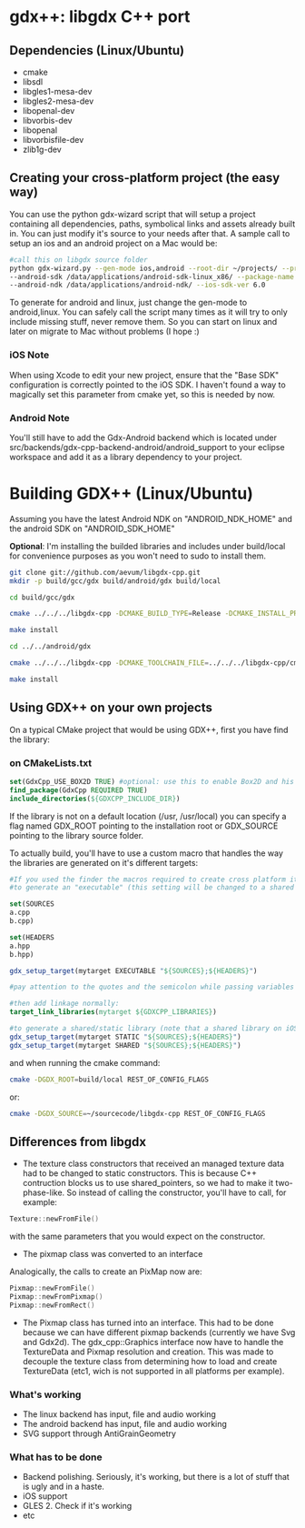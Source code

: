# gdx++: libgdx C++ port

## Dependencies (Linux/Ubuntu)

* cmake
* libsdl
* libgles1-mesa-dev
* libgles2-mesa-dev
* libopenal-dev
* libvorbis-dev
* libopenal
* libvorbisfile-dev
* zlib1g-dev

## Creating your cross-platform project (the easy way)

You can use the python gdx-wizard script that will setup a project containing all dependencies, paths, symbolical links and 
assets already built in. You can just modify it's source to your needs after that. A sample call to setup an ios and an android project on a Mac would be:

```bash
#call this on libgdx source folder
python gdx-wizard.py --gen-mode ios,android --root-dir ~/projects/ --project-name Test  \
--android-sdk /data/applications/android-sdk-linux_x86/ --package-name com.aevumlab.test \
--android-ndk /data/applications/android-ndk/ --ios-sdk-ver 6.0 
```

To generate for android and linux, just change the gen-mode to android,linux. You can safely call the script many times 
as it will try to only include missing stuff, never remove them. So you can start on linux and later on migrate to Mac without problems (I hope :)

### iOS Note

When using Xcode to edit your new project, ensure that the "Base SDK" configuration is correctly pointed to the iOS SDK. I haven't found a way to magically set
this parameter from cmake yet, so this is needed by now.

### Android Note

You'll still have to add the Gdx-Android backend which is located under src/backends/gdx-cpp-backend-android/android_support to your eclipse workspace and add it as a library
dependency to your project.

# Building GDX++ (Linux/Ubuntu)

Assuming you have the latest Android NDK on "ANDROID_NDK_HOME" and the android SDK on "ANDROID_SDK_HOME"

__Optional__: I'm installing the builded libraries and includes under build/local for convenience purposes as you won't need to sudo to install them.

```bash
git clone git://github.com/aevum/libgdx-cpp.git 
mkdir -p build/gcc/gdx build/android/gdx build/local

cd build/gcc/gdx

cmake ../../../libgdx-cpp -DCMAKE_BUILD_TYPE=Release -DCMAKE_INSTALL_PREFIX=../../local

make install

cd ../../android/gdx

cmake ../../../libgdx-cpp -DCMAKE_TOOLCHAIN_FILE=../../../libgdx-cpp/cmake/android.toolchain.cmake -DANDROID_NDK=ANDROID_NDK_HOME -DCMAKE_BUILD_TYPE=Release

make install
```

## Using GDX++ on your own projects

On a typical CMake project that would be using GDX++, first you have find the library:

### on CMakeLists.txt

```cmake
set(GdxCpp_USE_BOX2D TRUE) #optional: use this to enable Box2D and his Gdx layer
find_package(GdxCpp REQUIRED TRUE)
include_directories(${GDXCPP_INCLUDE_DIR})
```

If the library is not on a default location (/usr, /usr/local) you can specify a flag named GDX_ROOT pointing to the installation root or GDX_SOURCE pointing to the library source folder.

To actually build, you'll have to use a custom macro that handles the way the libraries are generated on it's different targets:

```cmake
#If you used the finder the macros required to create cross platform items are already included, so
#to generate an "executable" (this setting will be changed to a shared library on android and a bundle on iOS), add the folowing code:

set(SOURCES
a.cpp
b.cpp)

set(HEADERS
a.hpp
b.hpp)

gdx_setup_target(mytarget EXECUTABLE "${SOURCES};${HEADERS}")

#pay attention to the quotes and the semicolon while passing variables as parameters to the macro (This is a cmake limitation).

#then add linkage normally:
target_link_libraries(mytarget ${GDXCPP_LIBRARIES})

#to generate a shared/static library (note that a shared library on iOS will be converted to a static one)
gdx_setup_target(mytarget STATIC "${SOURCES};${HEADERS}")
gdx_setup_target(mytarget SHARED "${SOURCES};${HEADERS}")

```

and when running the cmake command:

```bash
cmake -DGDX_ROOT=build/local REST_OF_CONFIG_FLAGS
```

or:

```bash
cmake -DGDX_SOURCE=~/sourcecode/libgdx-cpp REST_OF_CONFIG_FLAGS
```

## Differences from libgdx

* The texture class constructors that received an managed texture data had to be changed to static constructors.
This is because C++ contruction blocks us to use shared_pointers, so we had to make it two-phase-like. So instead of calling the constructor,
you'll have to call, for example:

```c++
Texture::newFromFile()
```

with the same parameters that you would expect on the constructor.

* The pixmap class was converted to an interface

Analogically, the calls to create an PixMap now are:

```c++
Pixmap::newFromFile()
Pixmap::newFromPixmap()
Pixmap::newFromRect()
```

* The Pixmap class has turned into an interface. This had to be done because we can have different pixmap backends (currently we have Svg and Gdx2d).
The gdx_cpp::Graphics interface now have to handle the TextureData and Pixmap resolution and creation. This was made to decouple the texture class from determining
how to load and create TextureData (etc1, wich is not supported in all platforms per example).


### What's working

* The linux backend has input, file and audio working
* The android backend has input, file and audio working
* SVG support through AntiGrainGeometry

### What has to be done

* Backend polishing. Seriously, it's working, but there is a lot of stuff that is ugly and in a haste.
* iOS support
* GLES 2. Check if it's working
* etc


